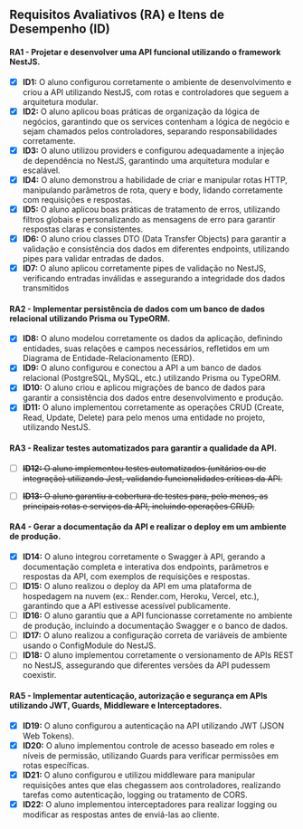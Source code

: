 ## Requisitos Avaliativos (RA) e Itens de Desempenho (ID)

#### RA1 - Projetar e desenvolver uma API funcional utilizando o framework NestJS.

- [x] **ID1:** O aluno configurou corretamente o ambiente de desenvolvimento e criou a API utilizando NestJS, com rotas e controladores que seguem a arquitetura modular.
- [x] **ID2:** O aluno aplicou boas práticas de organização da lógica de negócios, garantindo que os services contenham a lógica de negócio e sejam chamados pelos controladores, separando responsabilidades corretamente.
- [x] **ID3:** O aluno utilizou providers e configurou adequadamente a injeção de dependência no NestJS, garantindo uma arquitetura modular e escalável.
- [x] **ID4:** O aluno demonstrou a habilidade de criar e manipular rotas HTTP, manipulando parâmetros de rota, query e body, lidando corretamente com requisições e respostas.
- [x] **ID5:** O aluno aplicou boas práticas de tratamento de erros, utilizando filtros globais e personalizando as mensagens de erro para garantir respostas claras e consistentes.
- [x] **ID6:** O aluno criou classes DTO (Data Transfer Objects) para garantir a validação e consistência dos dados em diferentes endpoints, utilizando pipes para validar entradas de dados.
- [x] **ID7:** O aluno aplicou corretamente pipes de validação no NestJS, verificando entradas inválidas e assegurando a integridade dos dados transmitidos

#### RA2 - Implementar persistência de dados com um banco de dados relacional utilizando Prisma ou TypeORM.

- [x] **ID8:** O aluno modelou corretamente os dados da aplicação, definindo entidades, suas relações e campos necessários, refletidos em um Diagrama de Entidade-Relacionamento (ERD).
- [x] **ID9:** O aluno configurou e conectou a API a um banco de dados relacional (PostgreSQL, MySQL, etc.) utilizando Prisma ou TypeORM.
- [x] **ID10:** O aluno criou e aplicou migrações de banco de dados para garantir a consistência dos dados entre desenvolvimento e produção.
- [x] **ID11:** O aluno implementou corretamente as operações CRUD (Create, Read, Update, Delete) para pelo menos uma entidade no projeto, utilizando NestJS.

#### RA3 - Realizar testes automatizados para garantir a qualidade da API.

- [ ] ~~**ID12:** O aluno implementou testes automatizados (unitários ou de integração) utilizando Jest, validando funcionalidades críticas da API.~~

- [ ] ~~**ID13:** O aluno garantiu a cobertura de testes para, pelo menos, as principais rotas e serviços da API, incluindo operações CRUD.~~

#### RA4 - Gerar a documentação da API e realizar o deploy em um ambiente de produção.

- [x] **ID14:** O aluno integrou corretamente o Swagger à API, gerando a documentação completa e interativa dos endpoints, parâmetros e respostas da API, com exemplos de requisições e respostas.
- [ ] **ID15:** O aluno realizou o deploy da API em uma plataforma de hospedagem na nuvem (ex.: Render.com, Heroku, Vercel, etc.), garantindo que a API estivesse acessível publicamente.
- [ ] **ID16:** O aluno garantiu que a API funcionasse corretamente no ambiente de produção, incluindo a documentação Swagger e o banco de dados.
- [ ] **ID17:** O aluno realizou a configuração correta de variáveis de ambiente usando o ConfigModule do NestJS.
- [ ] **ID18:** O aluno implementou corretamente o versionamento de APIs REST no NestJS, assegurando que diferentes versões da API pudessem coexistir.

#### RA5 - Implementar autenticação, autorização e segurança em APIs utilizando JWT, Guards, Middleware e Interceptadores.

- [x] **ID19:** O aluno configurou a autenticação na API utilizando JWT (JSON Web Tokens).
- [x] **ID20:** O aluno implementou controle de acesso baseado em roles e níveis de permissão, utilizando Guards para verificar permissões em rotas específicas.
- [x] **ID21:** O aluno configurou e utilizou middleware para manipular requisições antes que elas chegassem aos controladores, realizando tarefas como autenticação, logging ou tratamento de CORS.
- [x] **ID22:** O aluno implementou interceptadores para realizar logging ou modificar as respostas antes de enviá-las ao cliente.